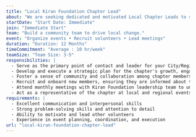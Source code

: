 ```yaml
---
title: "Local Kiran Foundation Chapter Lead"
about: "We are seeking dedicated and motivated Local Chapter Leads to start, oversee and coordinate activities for our chapters. As a Local Chapter Lead, you will be responsible for fostering a sense of community, building a team, organizing events, and facilitating engagement among members. If you are a proactive and enthusiastic individual with excellent organizational and leadership skills, we invite you to join our team."
startDate: "Start Date: Immediate"
join: "Immediate Start"
team: "Build a community team to drive local change."
event: "Organize events • Recruit volunteers • Lead meetings"
duration: "Duration: 12 Months"
timeCommitment: "Average : 10 hr/week"
teamSize: "Team Size: 3-5"
responsibilities: |
  - Serve as the primary point of contact and leader for your City/Region
  - Develop and execute a strategic plan for the chapter's growth, engagement, and impact
  - Foster a sense of community and collaboration among chapter members by organizing regular meetings, events, and networking opportunities
  - Recruit and onboard new members, ensuring they are informed about the Foundation's goals and activities
  - Attend monthly meetings with Kiran Foundation leadership team to understand direction and vision and align your local chapter to Foundation's goals and objectives
  - Act as a representative of the chapter at local and regional events, conferences, and meetings
requirements: |
  - Excellent communication and interpersonal skills
  - Strong problem-solving skills and attention to detail
  - Ability to motivate and lead other volunteers
  - Experience in event planning, coordination, and execution
url: "local-kiran-foundation-chapter-lead"
---
```

